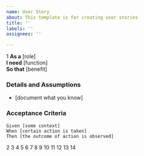 ```yaml
---
name: User Story
about: This template is for creating user stories
title: ''
labels: ''
assignees: ''

---
```


1 **As a** [role]  
 **I need** [function]  
 **So that** [benefit]  
   
 ### Details and Assumptions
 * [document what you know]
   
 ### Acceptance Criteria  
   
 ```gherkin
 Given [some context]
 When [certain action is taken]
 Then [the outcome of action is observed]
 ```
2
3
4
5
6
7
8
9
10
11
12
13
14
